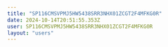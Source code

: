 ```yaml
---
title: "SP116CMSVPMJ5HW5438SRR3NHX01ZCGT2F4MFKG0R"
date: 2024-10-14T20:51:55.353Z
user: SP116CMSVPMJ5HW5438SRR3NHX01ZCGT2F4MFKG0R
layout: "users"
---
```

    